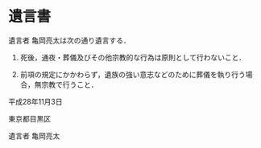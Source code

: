 # 遺言書

遺言者 亀岡亮太は次の通り遺言する．

1. 死後，通夜・葬儀及びその他宗教的な行為は原則として行わないこと．

1. 前項の規定にかかわらず，遺族の強い意志などのために葬儀を執り行う場合，無宗教で行うこと．

平成28年11月3日

東京都目黒区

遺言者 亀岡亮太
